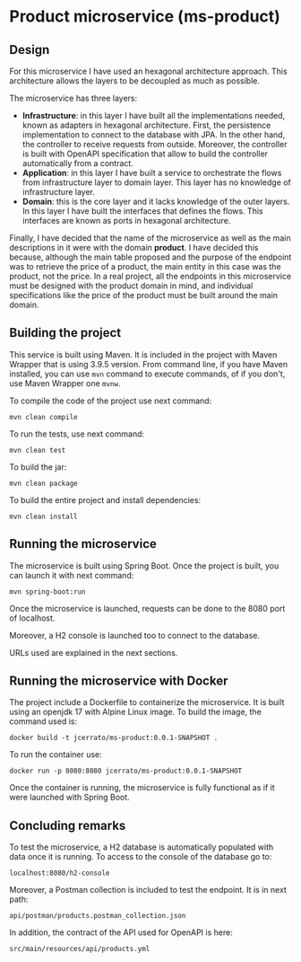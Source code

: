 # Product microservice (ms-product)

## Design
For this microservice I have used an hexagonal architecture approach. This architecture allows the layers to be decoupled as much as possible.

The microservice has three layers:

- **Infrastructure**: in this layer I have built all the implementations needed, known as adapters in hexagonal architecture. First, the persistence implementation to connect to the database with JPA. In the other hand, the controller to receive requests from outside. Moreover, the controller is built with OpenAPI specification that allow to build the controller automatically from a contract.
- **Application**: in this layer I have built a service to orchestrate the flows from infrastructure layer to domain layer. This layer has no knowledge of infrastructure layer.
- **Domain**: this is the core layer and it lacks knowledge of the outer layers. In this layer I have built the interfaces that defines the flows. This interfaces are known as ports in hexagonal architecture.

Finally, I have decided that the name of the microservice as well as the main descriptions in it were with the domain **product**. I have decided this because, although the main table proposed and the purpose of the endpoint was to retrieve the price of a product, the main entity in this case was the product, not the price. In a real project, all the endpoints in this microservice must be designed with the product domain in mind, and individual specifications like the price of the product must be built around the main domain.

## Building the project

This service is built using Maven. It is included in the project with Maven Wrapper that is using 3.9.5 version. From command line, if you have Maven installed, you can use `mvn` command to execute commands, of if you don't, use Maven Wrapper one `mvnw`.

To compile the code of the project use next command:

`mvn clean compile`

To run the tests, use next command:

`mvn clean test`

To build the jar:

`mvn clean package`

To build the entire project and install dependencies:

`mvn clean install`

## Running the microservice

The microservice is built using Spring Boot. Once the project is built, you can launch it with next command:

`mvn spring-boot:run` 

Once the microservice is launched, requests can be done to the 8080 port of localhost. 

Moreover, a H2 console is launched too to connect to the database.

URLs used are explained in the next sections.

## Running the microservice with Docker

The project include a Dockerfile to containerize the microservice. It is built using an openjdk 17 with Alpine Linux image. To build the image, the command used is:

`docker build -t jcerrato/ms-product:0.0.1-SNAPSHOT .`

To run the container use:

`docker run -p 8080:8080 jcerrato/ms-product:0.0.1-SNAPSHOT`

Once the container is running, the microservice is fully functional as if it were launched with Spring Boot.

## Concluding remarks

To test the microservice, a H2 database is automatically populated with data once it is running. To access to the console of the database go to:

`localhost:8080/h2-console`

Moreover, a Postman collection is included to test the endpoint. It is in next path:

`api/postman/products.postman_collection.json`

In addition, the contract of the API used for OpenAPI is here:

`src/main/resources/api/products.yml`

